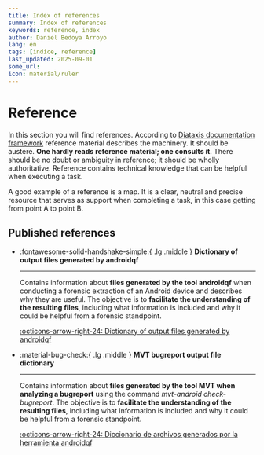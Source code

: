 ```yaml
---
title: Index of references
summary: Index of references
keywords: reference, index
author: Daniel Bedoya Arroyo
lang: en
tags: [indice, reference]
last_updated: 2025-09-01
some_url:
icon: material/ruler
---
```


# Reference

In this section you will find references. According to [Diataxis documentation framework](../references/00-glossary.md#diataxis) reference material describes the machinery. It should be austere. **One hardly reads reference material; one consults it**. There should be no doubt or ambiguity in reference; it should be wholly authoritative. Reference contains technical knowledge that can be helpful when executing a task. 

A good example of a reference is a map. It is a clear, neutral and precise resource that serves as support when completing a task, in this case getting from point A to point B. 

## Published references

<div class="grid cards" markdown>

-   :fontawesome-solid-handshake-simple:{ .lg .middle }      __Dictionary of output files generated by androidqf__

    ---

    Contains information about **files generated by the tool androidqf** when conducting a forensic extraction of an Android device and describes why they are useful. The objective is to **facilitate the understanding of the resulting files**, including what information is included and why it could be helpful from a forensic standpoint.

    [:octicons-arrow-right-24: Dictionary of output files generated by androidqf](https://forensics.socialtic.org/en/references/01-reference-androidqf-dictionary/01-reference-androidqf-dictionary.html)

-   :material-bug-check:{ .lg .middle }      __MVT bugreport output file dictionary__

    ---

    Contains information about **files generated by the tool MVT when analyzing a bugreport** using the command  *mvt-android check-bugreport*. The objective is to **facilitate the understanding of the resulting files**, including what information is included and why it could be helpful from a forensic standpoint.

    [:octicons-arrow-right-24: Diccionario de archivos generados por la herramienta androidqf](02-reference-mvt-bugreport-dictionary/02-reference-mvt-bugreport-dictionary.md)





</div>
